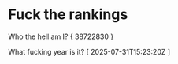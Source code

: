 # Fuck the rankings

Who the hell am I?
{ 38722830 }

What fucking year is it?
[ 2025-07-31T15:23:20Z ]
